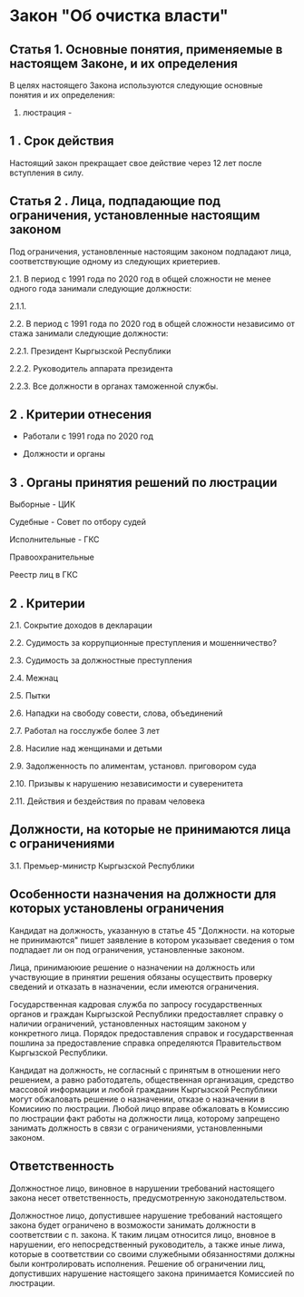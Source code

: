 # Закон "Об очистка власти"

## Статья 1. Основные понятия, применяемые в настоящем Законе, и их определения

В целях настоящего Закона используются следующие основные понятия и их определения:

1) люстрация - 

## 1 . Срок действия 

Настоящий закон прекращает свое действие через 12 лет после вступления в силу.

## Статья 2 . Лица, подпадающие под ограничения, установленные настоящим законом

Под ограничения, установленные настоящим законом подпадают лица, соответствующие одному из следующих криетериев.

2.1. В период с 1991 года по 2020 год в общей сложности не менее одного года занимали следующие должности:

2.1.1. 

2.2. В период с 1991 года по 2020 год в общей сложности независимо от стажа занимали следующие должности:

2.2.1. Президент Кыргызской Республики

2.2.2. Руководитель аппарата президента

2.2.3. Все должности в органах таможенной службы.

## 2 . Критерии отнесения

- Работали с 1991 года по 2020 год

- Должности и органы

## 3 . Органы принятия решений по люстрации

Выборные - ЦИК

Судебные - Совет по отбору судей

Исполнительные - ГКС

Правоохранительные

Реестр лиц в ГКС

## 2 . Критерии

2.1. Сокрытие доходов в декларации

2.2. Судимость за коррупционные преступления и мошенничество?

2.3. Судимость за должностные преступления

2.4. Межнац

2.5. Пытки

2.6. Нападки на свободу совести, слова, объединений

2.7. Работал на госслужбе более 3 лет

2.8. Насилие над женщинами и детьми

2.9. Задолженность по алиментам, установл. приговором суда

2.10. Призывы к нарушению независимости и суверенитета

2.11. Действия и бездействия по правам человека

## Должности, на которые не принимаются лица с ограничениями

3.1. Премьер-министр Кыргызской Республики

## Особенности назначения на должности для которых установлены ограничения 

Кандидат на должность, указанную в статье 45 "Должности. на которые не принимаются" пишет заявление в котором указывает сведения о том подпадает ли он под ограничения, установленные законом. 

Лица, принимаююие решение о назначении на должность или участвующие в принятии решения обязаны осуществить проверку сведений и отказать в назначении, если имеются ограничения.

Государственная кадровая служба по запросу государственных органов и граждан Кыргызской Республики предоставляет справку о наличии ограничений, установленных настоящим законом у конкретного лица. Порядок предоставления справок и государственная пошлина за предоставление справка определяются Правительством Кыргызской Республики. 

Кандидат на должность, не согласный с принятым в отношении него решением, а равно работодатель, общественная организация, средство массовой информации и любой гражданин Кыргызской Республики могут обжаловать решение о назначении, отказе о назначении в Комисиию по люстрации. Любой лицо вправе обжаловать в Комиссию по люстрации факт работы на должности лица, которому запрещено занимать должность в связи с ограничениями, установленными законом. 

## Ответственность

Должностное лицо, виновное в нарушении требований настоящего закона несет ответственность, предусмотренную законодательством. 

Должностное лицо, допустившее нарушение требований настоящего закона будет ограничено в возможости занимать должности в соответствии с п.  закона. К таким лицам относится лицо, вновное в нарушении, его непосредственный руководитель, а также иные лиwа, которые в соответствии со своими служебными обязанностями должны были контролировать исполнения. Решение об ограничении лиц, допустивших нарушение настоящего закона принимается Комиссией по люстрации.

